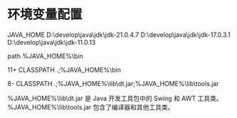 # 环境变量配置

JAVA_HOME
D:\develop\java\jdk\jdk-21.0.4.7
D:\develop\java\jdk\jdk-17.0.3.1
D:\develop\java\jdk\jdk-11.0.13

path
%JAVA_HOME%\bin

11+
CLASSPATH
.;%JAVA_HOME%\bin

8-
CLASSPATH
.;%JAVA_HOME%\lib\dt.jar;%JAVA_HOME%\lib\tools.jar

%JAVA_HOME%\lib\dt.jar 是 Java 开发工具包中的 Swing 和 AWT 工具类。
%JAVA_HOME%\lib\tools.jar 包含了编译器和其他工具类。
